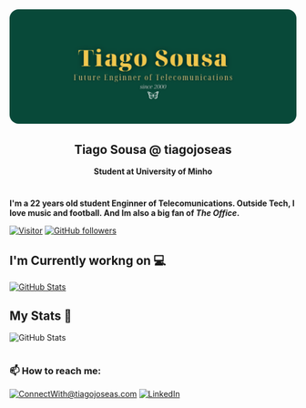 <img src="./banner.png" style="border-radius:1rem"/>
<h2 align='center'><b>Tiago Sousa @ tiagojoseas</b></h2>
<p align='center'><b>Student at University of Minho</b></p>

#

**I'm a 22 years old student Enginner of Telecomunications. Outside Tech, I love music and football. And Im also a big fan of *The Office*.**
 
[![Visitor](https://visitor-badge.laobi.icu/badge?page_id=tiagojoseas.tiagojoseas)](https://github.com/tiagojoseas) [![GitHub followers](https://img.shields.io/github/followers/tiagojoseas.svg?style=social&label=Follow)](https://github.com/tiagojoseas?tab=followers)

## **I'm Currently workng on** 💻

<a href="https://github.com/tiagojoseas/MyPass">
    <img src="https://github-readme-stats.vercel.app/api/pin/?username=tiagojoseas&repo=MyPass&theme=dark" alt="GitHub Stats" />
</a>

## **My Stats** 👀 
<img src="https://github-readme-stats.vercel.app/api?username=tiagojoseas&show_icons=true&theme=dark" alt="GitHub Stats" /> 

#
### 📫 **How to reach me:**

<a href="mailto:tiagojoseas@gmail.com">![ConnectWith@tiagojoseas.com](https://img.shields.io/badge/Gmail-D14836?style=for-the-badge&logo=gmail&logoColor=white)</a> 
<a href="https://www.linkedin.com/in/tiagojoseas/">![LinkedIn](https://img.shields.io/badge/LinkedIn-0077B5?style=for-the-badge&logo=linkedin&logoColor=white)</a>
